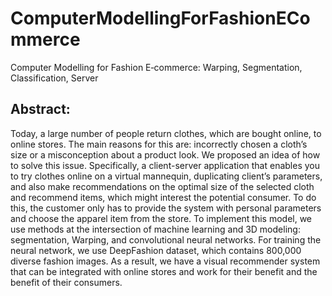# ComputerModellingForFashionECommerce
Computer Modelling for Fashion E‐commerce: Warping, Segmentation, Classification, Server

## Abstract:
Today, a large number of people return clothes, which are bought online, to online stores. The main reasons for this are: incorrectly chosen a cloth’s size or a misconception about a product look. We proposed an idea of how to solve this issue. Specifically, a client-server application that enables you to try clothes online on a virtual mannequin, duplicating client’s parameters, and also make recommendations on the optimal size of the selected cloth and recommend items, which might interest the potential consumer. To do this, the customer only has to provide the system with personal parameters and choose the apparel item from the store. To implement this model, we use methods at the intersection of machine learning and 3D modeling: segmentation, Warping, and convolutional neural networks. For training the neural network, we use DeepFashion dataset, which contains 800,000 diverse fashion images. As a result, we have a visual recommender system that can be integrated with online stores and work for their benefit and the benefit of their consumers.
